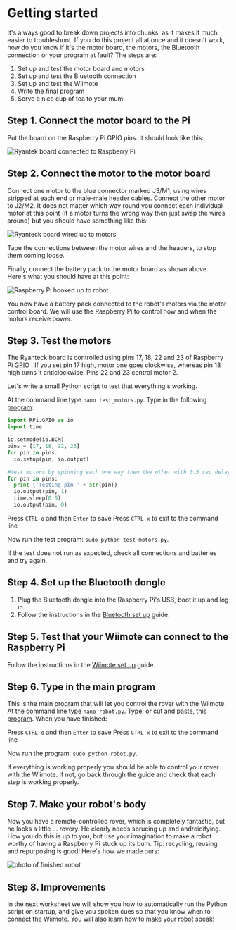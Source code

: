# Getting started

It's always good to break down projects into chunks, as it makes it much easier to troubleshoot. If you do this project all at once and it doesn't work, how do you know if it's the motor board, the motors, the Bluetooth connection or your program at fault? The steps are:

1. Set up and test the motor board and motors
2. Set up and test the Bluetooth connection
3. Set up and test the Wiimote
3. Write the final program
4. Serve a nice cup of tea to your mum.
 
## Step 1. Connect the motor board to the Pi

Put the board on the Raspberry Pi GPIO pins. It should look like this:

![Ryantek board connected to Raspberry Pi](images/ryanteckNews.jpg)

## Step 2. Connect the motor to the motor board

Connect one motor to the blue connector marked J3/M1, using wires stripped at each end or male-male header cables. Connect the other motor to J2/M2. It does not matter which way round you connect each individual motor at this point (if a motor turns the wrong way then just swap the wires around) but you should have something like this:

![Ryanteck board wired up to motors](images/connectors-small.png) 

Tape the connections between the motor wires and the headers, to stop them coming loose.

Finally, connect the battery pack to the motor board as shown above. Here's what you should have at this point:

![Raspberry Pi hooked up to robot](images/robobutler-connected-small.png) 

You now have a battery pack connected to the robot's motors via the motor control board. We will use the Raspberry Pi to control how and when the motors receive power. 

## Step 3. Test the motors

The Ryanteck board is controlled using pins 17, 18, 22 and 23 of Raspberry Pi [GPIO] . If you set pin 17 high, motor one goes clockwise, whereas pin 18 high turns it anticlockwise. Pins 22 and 23 control motor 2.

Let's write a small Python script to test that everything's working. 

At the command line type `nano test_motors.py`. Type in the following [program](test.py):

```python
import RPi.GPIO as io
import time

io.setmode(io.BCM)
pins = [17, 18, 22, 23]
for pin in pins:
  io.setup(pin, io.output)

#test motors by spinning each one way then the other with 0.5 sec delay
for pin in pins:
  print ('Testing pin ' + str(pin))
  io.output(pin, 1)
  time.sleep(0.5)
  io.output(pin, 0)

``` 

Press `CTRL-o` and then `Enter` to save
Press `CTRL-x` to exit to the command line

Now run the test program: `sudo python test_motors.py`.

If the test does not run as expected, check all connections and batteries and try again.

## Step 4. Set up the Bluetooth dongle

1. Plug the Bluetooth dongle into the Raspberry Pi's USB, boot it up and log in.
2. Follow the instructions in the [Bluetooth set up] guide.

## Step 5. Test that your Wiimote can connect to the Raspberry Pi

Follow the instructions in the [Wiimote set up] guide.

## Step 6. Type in the main program

This is the main program that will let you control the rover with the Wiimote. At the command line type `nano robot.py`. Type, or cut and paste, this [program](robot.py). When you have finished:

Press `CTRL-o` and then `Enter` to save
Press `CTRL-x` to exit to the command line

Now run the program: `sudo python robot.py`.

If everything is working properly you should be able to control your rover with the Wiimote. If not, go back through the guide and check that each step is working properly.

## Step 7. Make your robot's body

Now you have a remote-controlled rover, which is completely fantastic, but he looks a little ... rovery. He clearly needs sprucing up and androidifying. How you do this is up to you, but use your imagination to make a robot worthy of having a Raspberry Pi stuck up its bum. Tip: recycling, reusing and repurposing is good! Here's how we made ours:

![photo of finished robot](images/robobutler.jpg)

## Step 8. Improvements

In the next worksheet we will show you how to automatically run the Python script on startup, and give you spoken cues so that you know when to connect the Wiimote. You will also learn how to make your robot speak!

[GPIO]: http://www.raspberrypi.org/documentation/usage/gpio/README.md
[Bluetooth set up]: bluetooth-setup.md
[Wiimote set up]: wiimote-setup.md
